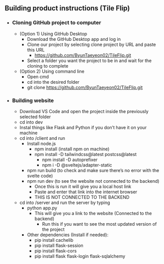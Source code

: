 ## __Building product instructions (Tile Flip)__ ##

- ### __Cloning GitHub project to computer__ ###
	- (Option 1) Using GitHub Desktop
		- Download the GitHub Desktop app and log in
		- Clone our project by selecting clone project by URL and paste this URL
			- https://github.com/ByunTaeyeon02/TileFlip.git
		- Select a folder you want the project to be in and wait for the cloning to complete
	- (Option 2) Using command line
		- Open cmd
		- cd into the desired folder
		- git clone https://github.com/ByunTaeyeon02/TileFlip.git
- ### __Building website__ ###
	- Download VS Code and open the project inside the previously selected folder
	- cd into dev
	- Instal things like Flask and Python if you don’t have it on your machine
	- cd into /client and run
		- Install node.js
			- npm install (install npm on machine)
  			- npm install -D tailwindcss@latest postcss@latest
    			- npm install -D autoprefixer
      			- npm i -D @sveltejs/adapter-static
		- npm run build (to check and make sure there’s no error with the svelte code)
		- npm run dev (to see the website not connected to the backend)
			- Once this is run it will give you a local host link
			- Paste and enter that link into the internet browser
   			- THIS IS NOT CONNECTED TO THE BACKEND
	- cd into /server and run the server by typing 
		- python app.py
  			- This will give you a link to the website (Connected to the backend)
     			- Run this if you want to see the most updated version of the project
  		- Other dependencies (Install if needed):
		    - pip install cachelib
		    - pip install flask-session
		    - pip install flask-cors
		    - pip install flask flask-login flask-sqlalchemy
	
